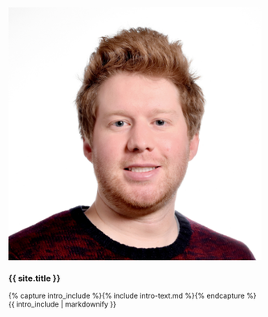 <div class="well">
    <div class="row">
        <div class="col-md-4">
<!--             ![Profile Picture](/assets/miles.jpg?raw=true){:class="img-responsive"} -->
            <img class="img-responsive" src="/assets/miles.jpg" alt="Profile Picture">
        </div>
        <div class="col-md-8">
            <h3>
                {{ site.title }}
            </h3>
            <p>
                {% capture intro_include %}{% include intro-text.md %}{% endcapture %}
                {{ intro_include | markdownify }}
            </p>
        </div>
    </div>
</div>
